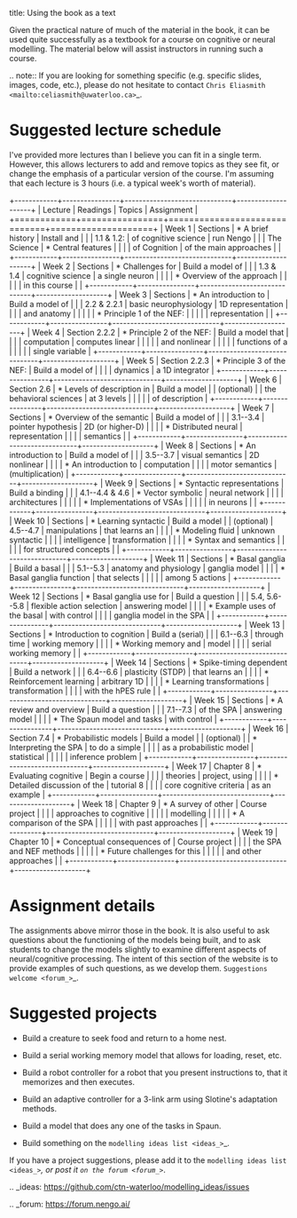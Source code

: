 title: Using the book as a text

Given the practical nature of much of the material in the book,
it can be used quite successfully as a textbook
for a course on cognitive or neural modelling.
The material below will assist instructors in running such a course.

.. note:: If you are looking for something specific
          (e.g. specific slides, images, code, etc.),
          please do not hesitate to contact
          `Chris Eliasmith <mailto:celiasmith@uwaterloo.ca>`_.

Suggested lecture schedule
==========================

I've provided more lectures
than I believe you can fit in a single term.
However, this allows lecturers to
add and remove topics as they see fit,
or change the emphasis of a particular version of the course.
I'm assuming that each lecture is
3 hours (i.e. a typical week's worth of material).

+------------+----------------+------------------------------+--------------------+
| Lecture    | Readings       | Topics                       | Assignment         |
+============+================+==============================+====================+
| Week 1     | Sections       | * A brief history            | Install and        |
|            | 1.1 & 1.2:     |   of cognitive science       | run Nengo          |
|            | The Science    | * Central features           |                    |
|            | of Cognition   |   of the main approaches     |                    |
+------------+----------------+------------------------------+--------------------+
| Week 2     | Sections       | * Challenges for             | Build a model of   |
|            | 1.3 & 1.4      |   cognitive science          | a single neuron    |
|            |                | * Overview of the approach   |                    |
|            |                |   in this course             |                    |
+------------+----------------+------------------------------+--------------------+
| Week 3     | Sections       | * An introduction to         | Build a model of   |
|            | 2.2 & 2.2.1    |   basic neurophysiology      | 1D representation  |
|            |                |   and anatomy                |                    |
|            |                | * Principle 1 of the NEF:    |                    |
|            |                |   representation             |                    |
+------------+----------------+------------------------------+--------------------+
| Week 4     | Section 2.2.2  | * Principle 2 of the NEF:    | Build a model that |
|            |                |   computation                | computes linear    |
|            |                |                              | and nonlinear      |
|            |                |                              | functions of a     |
|            |                |                              | single variable    |
+------------+----------------+------------------------------+--------------------+
| Week 5     | Section 2.2.3  | * Principle 3 of the NEF:    | Build a model of   |
|            |                |   dynamics                   | a 1D integrator    |
+------------+----------------+------------------------------+--------------------+
| Week 6     | Section 2.6    | * Levels of description in   | Build a model      |
| (optional) |                |   the behavioral sciences    | at 3 levels        |
|            |                |                              | of description     |
+------------+----------------+------------------------------+--------------------+
| Week 7     | Sections       | * Overview of the semantic   | Build a model of   |
|            | 3.1--3.4       |   pointer hypothesis         | 2D (or higher-D)   |
|            |                | * Distributed neural         | representation     |
|            |                |   semantics                  |                    |
+------------+----------------+------------------------------+--------------------+
| Week 8     | Sections       | * An introduction to         | Build a model of   |
|            | 3.5--3.7       |   visual semantics           | 2D nonlinear       |
|            |                | * An introduction to         | computation        |
|            |                |   motor semantics            | (multiplication)   |
+------------+----------------+------------------------------+--------------------+
| Week 9     | Sections       | * Syntactic representations  | Build a binding    |
|            | 4.1--4.4 & 4.6 | * Vector symbolic            | neural network     |
|            |                |   architectures              |                    |
|            |                | * Implementations of VSAs    |                    |
|            |                |   in neurons                 |                    |
+------------+----------------+------------------------------+--------------------+
| Week 10    | Sections       | * Learning syntactic         | Build a model      |
| (optional) | 4.5--4.7       |   manipulations              | that learns an     |
|            |                | * Modeling fluid             | unknown syntactic  |
|            |                |   intelligence               | transformation     |
|            |                | * Syntax and semantics       |                    |
|            |                |   for structured concepts    |                    |
+------------+----------------+------------------------------+--------------------+
| Week 11    | Sections       | * Basal ganglia              | Build a basal      |
|            | 5.1--5.3       |   anatomy and physiology     | ganglia model      |
|            |                | * Basal ganglia function     | that selects       |
|            |                |                              | among 5 actions    |
+------------+----------------+------------------------------+--------------------+
| Week 12    | Sections       | * Basal ganglia use for      | Build a question   |
|            | 5.4, 5.6--5.8  |   flexible action selection  | answering model    |
|            |                | * Example uses of the basal  | with control       |
|            |                |   ganglia model in the SPA   |                    |
+------------+----------------+------------------------------+--------------------+
| Week 13    | Sections       | * Introduction to cognition  | Build a (serial)   |
|            | 6.1--6.3       |   through time               | working memory     |
|            |                | * Working memory and         | model              |
|            |                |   serial working memory      |                    |
+------------+----------------+------------------------------+--------------------+
| Week 14    | Sections       | * Spike-timing dependent     | Build a network    |
|            | 6.4--6.6       |   plasticity (STDP)          | that learns an     |
|            |                | * Reinforcement learning     | arbitrary 1D       |
|            |                | * Learning transformations   | transformation     |
|            |                |   with the hPES rule         |                    |
+------------+----------------+------------------------------+--------------------+
| Week 15    | Sections       | * A review and overview      | Build a question   |
|            | 7.1--7.3       |   of the SPA                 | answering model    |
|            |                | * The Spaun model and tasks  | with control       |
+------------+----------------+------------------------------+--------------------+
| Week 16    | Section 7.4    | * Probabilistic models       | Build a model      |
| (optional) |                | * Interpreting the SPA       | to do a simple     |
|            |                |   as a probabilistic model   | statistical        |
|            |                |                              | inference problem  |
+------------+----------------+------------------------------+--------------------+
| Week 17    | Chapter 8      | * Evaluating cognitive       | Begin a course     |
|            |                |   theories                   | project, using     |
|            |                | * Detailed discussion of the | tutorial 8         |
|            |                |   core cognitive criteria    | as an example      |
+------------+----------------+------------------------------+--------------------+
| Week 18    | Chapter 9      | * A survey of other          | Course project     |
|            |                |   approaches to cognitive    |                    |
|            |                |   modelling                  |                    |
|            |                | * A comparison of the SPA    |                    |
|            |                |   with past approaches       |                    |
+------------+----------------+------------------------------+--------------------+
| Week 19    | Chapter 10     | * Conceptual consequences of | Course project     |
|            |                |   the SPA and NEF methods    |                    |
|            |                | * Future challenges for this |                    |
|            |                |   and other approaches       |                    |
+------------+----------------+------------------------------+--------------------+

Assignment details
==================

The assignments above mirror those in the book.
It is also useful to ask questions
about the functioning of the models being built,
and to ask students to change the models slightly
to examine different aspects of neural/cognitive processing.
The intent of this section of the website
is to provide examples of such questions,
as we develop them.
`Suggestions welcome <forum_>`_.

Suggested projects
==================

* Build a creature to seek food and return to a home nest.

* Build a serial working memory model that allows for loading, reset, etc.

* Build a robot controller for a robot
  that you present instructions to,
  that it memorizes and then executes.

* Build an adaptive controller for a 3-link arm
  using Slotine's adaptation methods.

* Build a model that does any one of the tasks in Spaun.

* Build something on the `modelling ideas list <ideas_>`_.

If you have a project suggestions,
please add it to the `modelling ideas list <ideas_>`_,
or post it `on the forum <forum_>`_.

.. _ideas: https://github.com/ctn-waterloo/modelling_ideas/issues

.. _forum: https://forum.nengo.ai/
